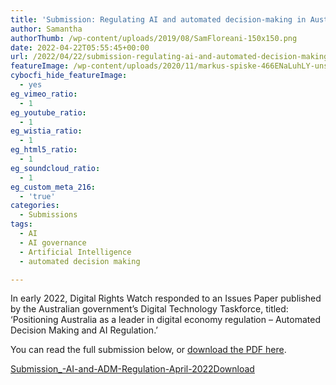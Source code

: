 ```yaml
---
title: 'Submission: Regulating AI and automated decision-making in Australia'
author: Samantha
authorThumb: /wp-content/uploads/2019/08/SamFloreani-150x150.png
date: 2022-04-22T05:55:45+00:00
url: /2022/04/22/submission-regulating-ai-and-automated-decision-making-in-australia/
featureImage: /wp-content/uploads/2020/11/markus-spiske-466ENaLuhLY-unsplash.jpg
cybocfi_hide_featureImage:
  - yes
eg_vimeo_ratio:
  - 1
eg_youtube_ratio:
  - 1
eg_wistia_ratio:
  - 1
eg_html5_ratio:
  - 1
eg_soundcloud_ratio:
  - 1
eg_custom_meta_216:
  - 'true'
categories:
  - Submissions
tags:
  - AI
  - AI governance
  - Artificial Intelligence
  - automated decision making

---
```

In early 2022, Digital Rights Watch responded to an Issues Paper published by the Australian government&#8217;s Digital Technology Taskforce, titled: &#8216;Positioning Australia as a leader in digital economy regulation &#8211; Automated Decision Making and AI Regulation.&#8217;

You can read the full submission below, or <a href="/wp-content/uploads/2023/07/Submission_-AI-and-ADM-Regulation-April-2022.pdf" target="_blank" rel="noreferrer noopener">download the PDF here</a>.

<div data-wp-interactive="" class="wp-block-file">
  <a id="wp-block-file--media-1429054e-ac2f-47f2-bc56-2bf2325115b1" href="/wp-content/uploads/2023/07/Submission_-AI-and-ADM-Regulation-April-2022.pdf">Submission_-AI-and-ADM-Regulation-April-2022</a><a href="/wp-content/uploads/2023/07/Submission_-AI-and-ADM-Regulation-April-2022.pdf" class="wp-block-file__button wp-element-button" download aria-describedby="wp-block-file--media-1429054e-ac2f-47f2-bc56-2bf2325115b1">Download</a>
</div>